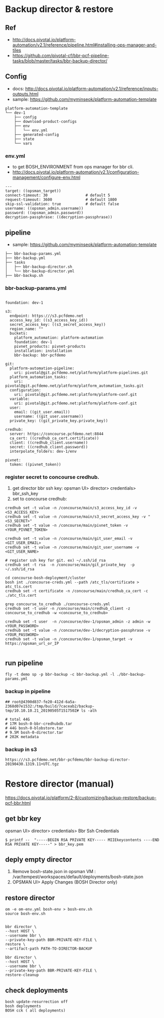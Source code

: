 # Backup director & restore

## Ref
- http://docs.pivotal.io/platform-automation/v2.1/reference/pipeline.html#installing-ops-manager-and-tiles
- https://github.com/pivotal-cf/bbr-pcf-pipeline-tasks/blob/master/tasks/bbr-backup-director/


## Config
- docs: http://docs.pivotal.io/platform-automation/v2.1/reference/inputs-outputs.html
- sample: https://github.com/myminseok/platform-automation-template
```
platform-automation-template
└── dev-1
    ├── config
    ├── download-product-configs
    ├── env
    │   └── env.yml
    ├── generated-config
    ├── state
    └── vars

```

### env.yml
- to get BOSH_ENVIRONMENT from ops manager for bbr cli.
- http://docs.pivotal.io/platform-automation/v2.1/configuration-management/configure-env.html
```
---
target: ((opsman_target))
connect-timeout: 30                 # default 5
request-timeout: 3600               # default 1800
skip-ssl-validation: true           # default false
username: ((opsman_admin.username))
password: ((opsman_admin.password))
decryption-passphrase: ((decryption-passphrase))
```


## pipeline
- sample: https://github.com/myminseok/platform-automation-template
```
├── bbr-backup-params.yml
├── bbr-backup.yml
├── tasks
│   ├── bbr-backup-director.sh
│   └── bbr-backup-director.yml
├── bbr-backup.sh
```

### bbr-backup-params.yml
```

foundation: dev-1

s3:
  endpoint: https:///s3.pcfdemo.net
  access_key_id: ((s3_access_key_id))
  secret_access_key: ((s3_secret_access_key))
  region_name: ""
  buckets:
    platform_automation: platform-automation
    foundation: dev-1
    pivnet_products: pivnet-products
    installation: installation
    bbr-backup: bbr-pcfdemo

git:
  platform-automation-pipeline:
    uri: pivotal@git.pcfdemo.net/platform/platform-pipelines.git
  platform_automation_tasks:
    uri: pivotal@git.pcfdemo.net/platform/platform_automation_tasks.git
  configuration:
    uri: pivotal@git.pcfdemo.net:platform/platform-conf.git
  variable:
    uri: pivotal@git.pcfdemo.net:platform/platform-conf.git
  user: 
    email: ((git_user.email))
    username: ((git_user.username))
  private_key: ((git_private_key.private_key))

credhub:
  server: https://concourse.pcfdemo.net:8844
  ca_cert: ((credhub_ca_cert.certificate))
  client: ((credhub_client.username))
  secret: ((credhub_client.password))
  interpolate_folders: dev-1/env

pivnet: 
  token: ((pivnet_token))

```

###  register secret to concourse credhub.
1. get director bbr ssh key: opsman UI> director> credentials> bbr_ssh_key
1. set to concourse credhub:  

```
credhub set -t value -n /concourse/main/s3_access_key_id -v <S3_ACCESS_KEY>
credhub set -t value -n /concourse/main/s3_secret_access_key -v "<S3_SECRET>"
credhub set -t value -n /concourse/main/pivnet_token -v <YOUR_PIVNET_TOKEN>

credhub set -t value -n /concourse/main/git_user_email -v <GIT_USER_EMAIL>
credhub set -t value -n /concourse/main/git_user_username -v <GIT_USER_NAME>

# register ssh key for git. ex) ~/.ssh/id_rsa
credhub set -t rsa  -n /concourse/main/git_private_key  -p ~/.ssh/id_rsa 
 
cd concourse-bosh-deployment/cluster
bosh int ./concourse-creds.yml --path /atc_tls/certificate > atc_tls.cert
credhub set -t certificate -n /concourse/main/credhub_ca_cert -c ./atc_tls.cert

grep concourse_to_credhub ./concourse-creds.yml
credhub set -t user -n /concourse/main/credhub_client -z concourse_to_credhub -w <concourse_to_credhub>

credhub set -t user  -n /concourse/dev-1/opsman_admin -z admin -w <YOUR_PASSWORD>
credhub set -t value -n /concourse/dev-1/decryption-passphrase -v <YOUR_PASSWORD>
credhub set -t value -n /concourse/dev-1/opsman_target -v https://opsman_url_or_IP


```

## run pipeline
```
fly -t demo sp -p bbr-backup -c bbr-backup.yml -l ./bbr-backup-params.yml
```
### backup in pipeline
```
## root@4390d837-fe20-412d-6a5a-2368d07e1532:/tmp/build/7caceab2/backup-tmp/10.10.10.21_20190505T151750Z# ls -alh

# total 44G
# 17M bosh-0-bbr-credhubdb.tar
# 44G bosh-0-blobstore.tar
# 9.5M bosh-0-director.tar
# 202K metadata

```
### backup in s3
```
https:///s3.pcfdemo.net/bbr-pcfdemo/bbr-backup-director-20190430.1319.11+UTC.tgz

```

# Restore director (manual)
https://docs.pivotal.io/platform/2-8/customizing/backup-restore/backup-pcf-bbr.html


## get bbr key
opsman UI> director> credentials>  Bbr Ssh Credentials
```
$ printf --  "-----BEGIN RSA PRIVATE KEY----- MIIEkeycontents ----END RSA PRIVATE KEY-----" > bbr_key.pem
```

## deply empty director 
1. Remove bosh-state.json in opsman VM : /var/tempest/workspaces/default/deployments/bosh-state.json
2. OPSMAN UI> Apply Changes (BOSH Director only)

## restore director
```
om -e om-env.yml bosh-env > bosh-env.sh
source bosh-env.sh


bbr director \
--host HOST \
--username bbr \
--private-key-path BBR-PRIVATE-KEY-FILE \
restore \
--artifact-path PATH-TO-DIRECTOR-BACKUP

bbr director \
--host HOST \
--username bbr \
--private-key-path BBR-PRIVATE-KEY-FILE \
restore-cleanup
```

## check deployments
```
bosh update-resurrection off
bosh deployments
BOSH cck ( all deployments)

```



